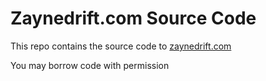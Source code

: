 # Zaynedrift.com Source Code

This repo contains the source code to [zaynedrift.com](https://zaynedrift.com)

You may borrow code with permission

